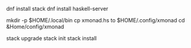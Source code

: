 dnf install stack
dnf install haskell-server

mkdir -p $HOME/.local/bin
cp xmonad.hs to $HOME/.config/xmonad
cd &Home/config/xmonad

stack upgrade
stack init
stack install
